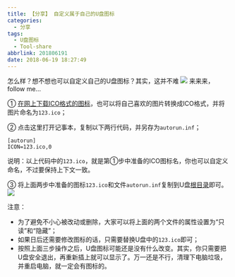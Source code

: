 ```yaml
---
title: 【分享】 自定义属于自己的U盘图标
categories:
  - 分享
tags:
  - U盘图标
  - Tool-share
abbrlink: 201806191
date: 2018-06-19 18:27:49
---
```


怎么样？想不想也可以自定义自己的U盘图标？其实，这并不难
![](https://i.loli.net/2019/02/24/5c71830aa472c.png)
来来来，follow me...

① [在网上下载ICO格式的图标](https://zhouie.cn/posts/201804291/#%E7%9F%A2%E9%87%8F%E5%9B%BE%E6%A0%87%E5%BA%93)，也可以将自己喜欢的图片转换成ICO格式，并将图片命名为`123.ico`；

② 点击这里打开记事本，复制以下两行代码，并另存为`autorun.inf`；
```
[autorun]
ICON=123.ico,0
```
说明：以上代码中的`123.ico`，就是第①步中准备的ICO图标名，你也可以自定义命名，不过要保持上下文一致。

③ 将上面两步中准备的图标`123.ico`和文件`autorun.inf`复制到U盘[根目录](https://baike.baidu.com/item/%E6%A0%B9%E7%9B%AE%E5%BD%95)即可。
![](https://i.loli.net/2019/02/24/5c71830a9e0f5.png)

注意：
* 为了避免不小心被改动或删除，大家可以将上面的两个文件的属性设置为“只读”和“隐藏”；
* 如果日后还需要修改图标的话，只需要替换U盘中的`123.ico`即可；
* 按照上面三步操作之后，U盘图标可能还是没有什么改变。其实，你只需要把U盘安全退出，再重新插上就可以显示了。万一还是不行，清理下电脑垃圾，并重启电脑，就一定会有图标的。
